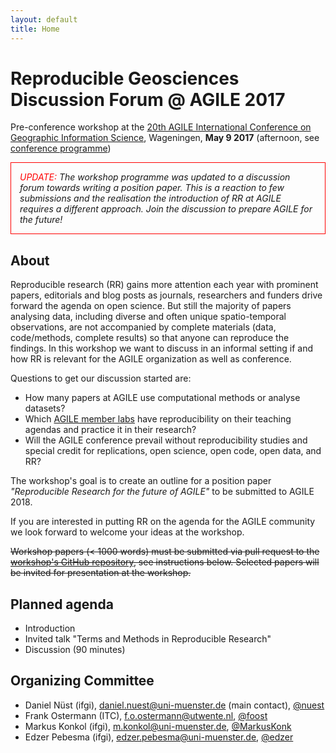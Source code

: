 ```yaml
---
layout: default
title: Home
---
```


# Reproducible Geosciences Discussion Forum @ AGILE 2017

Pre-conference workshop at the [20th AGILE International Conference on Geographic Information Science](https://agile-online.org/index.php/home-2017), Wageningen, **May 9 2017** (afternoon, see [conference programme](https://agile-online.org/index.php/programme-2017/detailed-programme-2017))

<div style="font-style: italic; border: 1px solid red; padding: 1em;"><span style="color: red;">UPDATE:</span> The workshop programme was updated to a discussion forum towards writing a position paper.
This is a reaction to few submissions and the realisation the introduction of RR at AGILE requires a different approach.
Join the discussion to prepare AGILE for the future!</div>

## About

Reproducible research (RR) gains more attention each year with prominent papers, editorials and blog posts as journals, researchers and funders drive forward the agenda on open science.
But still the majority of papers analysing data, including diverse and often unique spatio-temporal observations, are not accompanied by complete materials (data, code/methods, complete results) so that anyone can reproduce the findings.
In this workshop we want to discuss in an informal setting if and how RR is relevant for the AGILE organization as well as conference.

Questions to get our discussion started are:

- How many papers at AGILE use computational methods or analyse datasets?
- Which [AGILE member labs](https://agile-online.org/index.php/community/members) have reproducibility on their teaching agendas and practice it in their research?
- Will the AGILE conference prevail without reproducibility studies and special credit for replications, open science, open code, open data, and RR?

The workshop's goal is to create an outline for a position paper _"Reproducible Research for the future of AGILE"_ to be submitted to AGILE 2018.

If you are interested in putting RR on the agenda for the AGILE community we look forward to welcome your ideas at the workshop.

<s>Workshop papers (< 1000 words) must be submitted via pull request to the <a href="https://github.com/o2r-project/agile-2017">workshop's GitHub repository</a>, see instructions below. Selected papers will be invited for presentation at the workshop.</s>

## Planned agenda

- Introduction
- Invited talk "Terms and Methods in Reproducible Research"
- Discussion (90 minutes)

## Organizing Committee

- Daniel Nüst (ifgi), daniel.nuest@uni-muenster.de (main contact), [@nuest](https://github.com/nuest)
- Frank Ostermann (ITC), f.o.ostermann@utwente.nl, [@foost](https://github.com/foost)
- Markus Konkol (ifgi), m.konkol@uni-muenster.de, [@MarkusKonk](https://github.com/MarkusKonk)
- Edzer Pebesma (ifgi), edzer.pebesma@uni-muenster.de, [@edzer](https://github.com/edzer)
